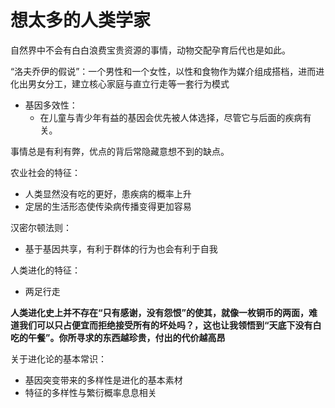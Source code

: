 # 想太多的人类学家

自然界中不会有白白浪费宝贵资源的事情，动物交配孕育后代也是如此。

“洛夫乔伊的假说”：一个男性和一个女性，以性和食物作为媒介组成搭档，进而进化出男女分工，建立核心家庭与直立行走等一套行为模式

- 基因多效性：
  - 在儿童与青少年有益的基因会优先被人体选择，尽管它与后面的疾病有关。

事情总是有利有弊，优点的背后常隐藏意想不到的缺点。

农业社会的特征：

- 人类显然没有吃的更好，患疾病的概率上升
- 定居的生活形态使传染病传播变得更加容易

汉密尔顿法则：

- 基于基因共享，有利于群体的行为也会有利于自我

人类进化的特征：

- 两足行走

**人类进化史上并不存在“只有感谢，没有怨恨”的使其，就像一枚铜币的两面，难道我们可以只占便宜而拒绝接受所有的坏处吗？，这也让我领悟到“天底下没有白吃的午餐”。你所寻求的东西越珍贵，付出的代价越高昂**



关于进化论的基本常识：

- 基因突变带来的多样性是进化的基本素材
- 特征的多样性与繁衍概率息息相关

